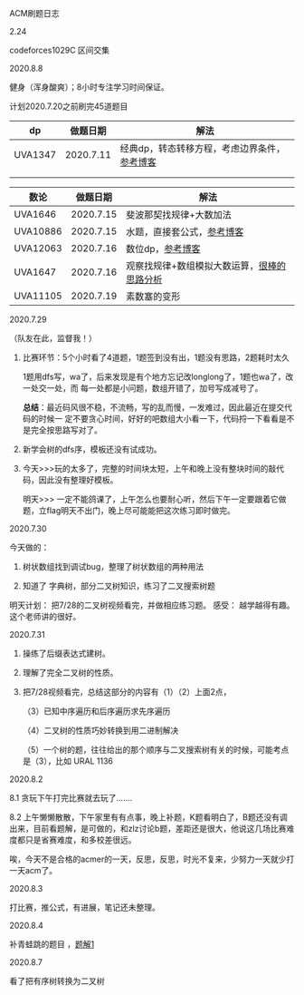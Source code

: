 ACM刷题日志

2.24

codeforces1029C  区间交集



2020.8.8

健身（浑身酸爽）；8小时专注学习时间保证。













计划2020.7.20之前刷完45道题目

| dp      | 做题日期  | 解法                                                         |
| ------- | --------- | ------------------------------------------------------------ |
| UVA1347 | 2020.7.11 | 经典dp，转态转移方程，考虑边界条件，[参考博客](https://blog.csdn.net/ccnuacmhdu/article/details/81204625?utm_medium=distribute.pc_relevant_t0.none-task-blog-BlogCommendFromMachineLearnPai2-1.compare&depth_1-utm_source=distribute.pc_relevant_t0.none-task-blog-BlogCommendFromMachineLearnPai2-1.compare) |
|         |           |                                                              |
|         |           |                                                              |



| 数论     | 做题日期  | 解法                                                         |
| -------- | --------- | ------------------------------------------------------------ |
| UVA1646  | 2020.7.15 | 斐波那契找规律+大数加法                                      |
| UVA10886 | 2020.7.15 | 水题，直接套公式，[参考博客](https://blog.csdn.net/xiao_k666/article/details/82110508?utm_medium=distribute.pc_relevant_t0.none-task-blog-BlogCommendFromBaidu-1.compare&depth_1-utm_source=distribute.pc_relevant_t0.none-task-blog-BlogCommendFromBaidu-1.compare) |
| UVA12063 | 2020.7.16 | 数位dp，[参考博客](https://www.luogu.com.cn/problem/solution/UVA12063) |
| UVA1647  | 2020.7.16 | 观察找规律+数组模拟大数运算，[很棒的思路分析](https://blog.csdn.net/mobius_strip/article/details/38367473?ops_request_misc=&request_id=&biz_id=102&utm_term=UVA1647&utm_medium=distribute.pc_search_result.none-task-blog-2~all~sobaiduweb~default-2-38367473) |
| UVA11105 | 2020.7.19 | 素数塞的变形                                                 |





2020.7.29

（队友在此，监督我！）

1. 比赛环节：5个小时看了4道题，1题签到没有出，1题没有思路，2题耗时太久

   1题用dfs写，wa了，后来发现是有个地方忘记改longlong了，1题也wa了，改一处交一处，而 	每一处都是小问题，数组开错了，加号写成减号了。

	**总结**：最近码风很不稳，不流畅，写的乱而慢，一发难过，因此最近在提交代码的时候一		定不要贪心时间，好好的吧数组大小看一下，代码捋一下看看是不是完全按思路写对了。

2. 新学会树的dfs序，模板还没有试成功。

3. 今天>>>玩的太多了，完整的时间块太短，上午和晚上没有整块时间的敲代码，因此没有整理好模板。

   明天>>> 一定不能鸽课了，上午怎么也要耐心听，然后下午一定要跟着它做题，立flag明天不出门，晚上尽可能能把这次练习即时做完。

   

2020.7.30

今天做的：

1. 树状数组找到调试bug，整理了树状数组的两种用法

2. 知道了 字典树，部分二叉树知识，练习了二叉搜索树题

明天计划：  把7/28的二叉树视频看完，并做相应练习题。
感受：         越学越得有趣。这个老师讲的很好。

   

2020.7.31

1. 操练了后缀表达式建树。

2. 理解了完全二叉树的性质。

3. 把7/28视频看完，总结这部分的内容有（1）（2）上面2点，

   （3）已知中序遍历和后序遍历求先序遍历

   （4）二叉树的性质巧妙转换到用二进制解决

   （5）一个树的题，往往给出的那个顺序与二叉搜索树有关的时候，可能考点是（3），比如 URAL 1136



2020.8.2

8.1 贪玩下午打完比赛就去玩了.......

8.2  上午懒懒散散，下午家里有有点事，晚上补题，K题看明白了，B题还没有调出来，目前看题解，是可做的，和zlz讨论b题，差距还是很大，他说这几场比赛难度都只是省赛难度，和多校差很远。

唉，今天不是合格的acmer的一天，反思，反思，时光不复来，少努力一天就少打一天acm了。



2020.8.3

打比赛，推公式，有进展，笔记还未整理。



2020.8.4

补青蛙跳的题目 ，[题解1](https://blog.csdn.net/qq_43559193/article/details/105319267)



2020.8.7

看了把有序树转换为二叉树

